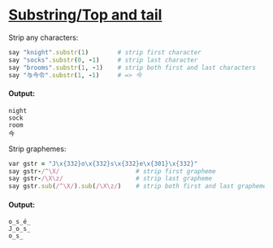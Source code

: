 [1]: http://rosettacode.org/wiki/Substring/Top_and_tail

# [Substring/Top and tail][1]

Strip any characters:

```ruby
say "knight".substr(1)        # strip first character
say "socks".substr(0, -1)     # strip last character
say "brooms".substr(1, -1)    # strip both first and last characters
say "与今令".substr(1, -1)     # => 今
```

#### Output:
```
night
sock
room
今
```


Strip graphemes:

```ruby
var gstr = "J\x{332}o\x{332}s\x{332}e\x{301}\x{332}"
say gstr-/^\X/                     # strip first grapheme
say gstr-/\X\z/                    # strip last grapheme
say gstr.sub(/^\X/).sub(/\X\z/)    # strip both first and last graphemes
```

#### Output:
```
o̲s̲é̲
J̲o̲s̲
o̲s̲
```

